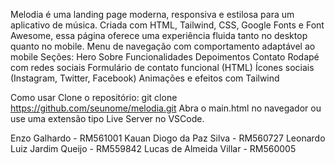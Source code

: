 Melodia é uma landing page moderna, responsiva e estilosa para um aplicativo de música. Criada com HTML, Tailwind, CSS, Google Fonts e Font Awesome, essa página oferece uma experiência fluida tanto no desktop quanto no mobile.
Menu de navegação com comportamento adaptável ao mobile
Seções:
Hero
Sobre
Funcionalidades
Depoimentos
Contato
Rodapé com redes sociais
Formulário de contato funcional (HTML)
Ícones sociais (Instagram, Twitter, Facebook)
Animações e efeitos com Tailwind

Como usar
Clone o repositório: git clone https://github.com/seunome/melodia.git
Abra o main.html no navegador ou use uma extensão tipo Live Server no VSCode.


Enzo Galhardo - RM561001
Kauan Diogo da Paz Silva - RM560727
Leonardo Luiz Jardim Queijo - RM559842
Lucas de Almeida Villar - RM560005
